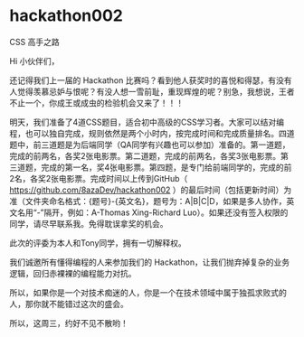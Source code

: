 # hackathon002
CSS 高手之路

Hi 小伙伴们，

还记得我们上一届的 Hackathon 比赛吗？看到他人获奖时的喜悦和得瑟，有没有人觉得羡慕忌妒与恨呢？有没人想一雪前耻，重现辉煌的呢？别急，我想说，王者不止一个，你成王或成虫的检验机会又来了！！！

明天，我们准备了4道CSS题目，适合初中高级的CSS学习者。大家可以结对编程，也可以独自完成，规则依然是两个小时内，按完成时间和完成质量排名。四道题中，前三道题是为后端同学（QA同学有兴趣也可以参加）准备的。第一道题，完成的前两名，各奖2张电影票。第二道题，完成的前两名，各奖3张电影票。第三道题，完成的第一名，奖4张电影票。第四题，是专门给前端同学的，完成的前2名，各奖2张电影票。完成时间以上传到GitHub（ https://github.com/8azaDev/hackathon002 ）的最后时间（包括更新时间）为准（文件夹命名格式：{题号}-{英文名}，题号为：A|B|C|D，如果是多人协作，英文名用“-”隔开，例如：A-Thomas Xing-Richard Luo）。如果还没有签入权限的同学，请尽早联系我。免得耽误拿奖的机会。

此次的评委为本人和Tony同学，拥有一切解释权。

我们诚邀所有懂得编程的人来参加我们的 Hackathon，让我们抛弃掉复杂的业务逻辑，回归赤裸裸的编程能力对抗。

所以，如果你是一个对技术痴迷的人，你是一个在技术领域中属于独孤求败式的人，那你就不能错过这次的盛会。

所以，这周三，约好不见不散哟！
